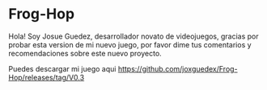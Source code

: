 # Frog-Hop

Hola! Soy Josue Guedez, desarrollador novato de videojuegos, gracias por probar esta version de mi nuevo juego, por favor dime tus comentarios y recomendaciones sobre este nuevo proyecto.

Puedes descargar mi juego aqui https://github.com/joxguedex/Frog-Hop/releases/tag/V0.3
